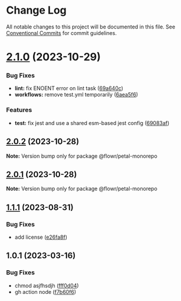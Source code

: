 # Change Log

All notable changes to this project will be documented in this file.
See [Conventional Commits](https://conventionalcommits.org) for commit guidelines.

# [2.1.0](https://github.com/pulseflow/petal/compare/v2.0.2...v2.1.0) (2023-10-29)

### Bug Fixes

- **lint:** fix ENOENT error on lint task ([69a640c](https://github.com/pulseflow/petal/commit/69a640c05208d25a4edad5755a57bf85a5f86621))
- **workflows:** remove test.yml temporarily ([6aea5f6](https://github.com/pulseflow/petal/commit/6aea5f63a1453121e2ba0342a83c1331f2737f39))

### Features

- **test:** fix jest and use a shared esm-based jest config ([69083af](https://github.com/pulseflow/petal/commit/69083af1684d593b65fdfe657f51d63e0dd25583))

## [2.0.2](https://github.com/pulseflow/petal/compare/v2.0.1...v2.0.2) (2023-10-28)

**Note:** Version bump only for package @flowr/petal-monorepo

## [2.0.1](https://github.com/pulseflow/petal/compare/v2.0.0...v2.0.1) (2023-10-28)

**Note:** Version bump only for package @flowr/petal-monorepo

## [1.1.1](https://github.com/pulseflow/petal/compare/v1.0.1...v1.1.1) (2023-08-31)

### Bug Fixes

- add license ([e26fa8f](https://github.com/pulseflow/petal/commit/e26fa8f6d7f1e711700de7636b4c64f2a9057bd7))

## 1.0.1 (2023-03-16)

### Bug Fixes

- chmod asjfhsdjh ([fff0d04](https://github.com/pulseflow/petal/commit/fff0d04f6ed515cb3a077dc8ca14e3d9091c3e26))
- gh action node ([f7b60f6](https://github.com/pulseflow/petal/commit/f7b60f64cfc9fba309788752856d73182541c044))
